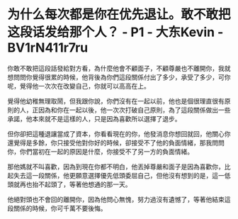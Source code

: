 # 为什么每次都是你在优先退让。敢不敢把这段话发给那个人？ - P1 - 大东Kevin - BV1rN411r7ru

你敢不敢把這段話發給對方看，為什麼他會不顧面子，不顧尊嚴也不離開你，我就想問問你覺得很累的時候，他背後為你們這段關係付出了多少，承受了多少，可你呢，覺得他一次次在改變自己，你就可以高高在上。

覺得他幼稚無理取鬧，但我跟你說，你們沒有在一起以前，他也是個很理直很有原則的人，正因為和你在一起以後，他一次次打破自己原則，為了這段關係做出一些承諾，他本來就不是這樣的人，只是因為喜歡所以選擇了退步。

但你卻把這種退讓當成了資本，你看看現在的你，他發消息你想回就回，他關心你還覺得是多餘，你只接受他對你好的時候，卻接受不了他的負面情緒，那我問問你，你們當初在一起的原因是什麼，你接受不了另一方的負面情緒。

那他媽就不叫喜歡，因為到現在你都不明白，他丟掉尊嚴和面子是因為喜歡你，比起失去這一段關係，他更願意選擇優先低頭委屈自己，但他沒有想到的是，這一低頭就再也抬不起頭了，等著他想通的那一天。

他絕對頭也不會回的離開你，因為他問心無愧，努力過沒有遺憾了，等著他結束這段關係的時候，你可千萬不要後悔。